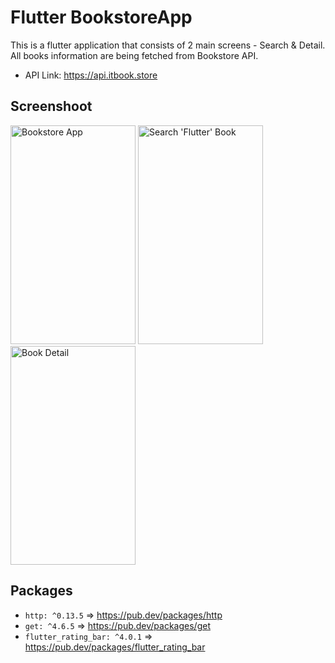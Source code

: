 # Flutter BookstoreApp
This is a flutter application that consists of 2 main screens - Search & Detail. All books information are being fetched from Bookstore API.
- API Link: https://api.itbook.store

## Screenshoot
<p float="left">
<img src="https://res.cloudinary.com/dxrioyfam/image/upload/v1680339006/Flutter-Bookstore-App/w017otpacutawzfa3v8u.jpg" width="200" height="350" alt="Bookstore App"/>
<img src="https://res.cloudinary.com/dxrioyfam/image/upload/v1680339006/Flutter-Bookstore-App/f96ra4nfblgc9mb05ddy.jpg" width="200" height="350" alt="Search 'Flutter' Book"/>
<img src="https://res.cloudinary.com/dxrioyfam/image/upload/v1680339006/Flutter-Bookstore-App/jnz1wzqan9bjbc6mbnep.jpg" width="200" height="350" alt="Book Detail"/>
</p>

## Packages  
- `http: ^0.13.5`   => https://pub.dev/packages/http
- `get: ^4.6.5` => https://pub.dev/packages/get
- `flutter_rating_bar: ^4.0.1` => https://pub.dev/packages/flutter_rating_bar

